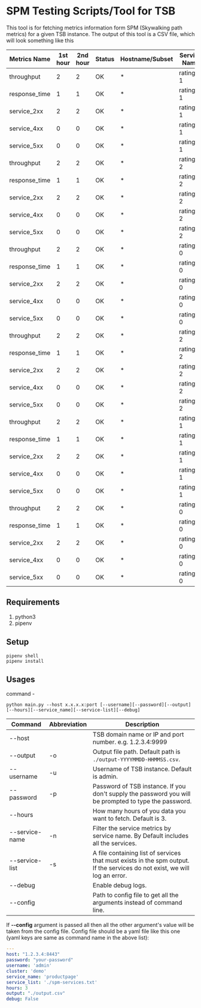 # SPM Testing Scripts/Tool for TSB
This tool is for fetching metrics information form SPM (Skywalking path metrics) for a given TSB instance. The output of this tool is a CSV file, which will look something like this

| Metrics Name  | 1st hour | 2nd hour | Status | Hostname/Subset | Service Name | Namespace        | Cluster | Env |
|---------------|----------|----------|--------|-----------------|--------------|------------------|---------|-----|
| throughput    | 2        | 2        | OK     | *               | ratings-1    | t0w0demobkifnb0f | *       | -   |
| response_time | 1        | 1        | OK     | *               | ratings-1    | t0w0demobkifnb0f | *       | -   |
| service_2xx   | 2        | 2        | OK     | *               | ratings-1    | t0w0demobkifnb0f | *       | -   |
| service_4xx   | 0        | 0        | OK     | *               | ratings-1    | t0w0demobkifnb0f | *       | -   |
| service_5xx   | 0        | 0        | OK     | *               | ratings-1    | t0w0demobkifnb0f | *       | -   |
| throughput    | 2        | 2        | OK     | *               | ratings-2    | t0w0demobkifnb0f | *       | -   |
| response_time | 1        | 1        | OK     | *               | ratings-2    | t0w0demobkifnb0f | *       | -   |
| service_2xx   | 2        | 2        | OK     | *               | ratings-2    | t0w0demobkifnb0f | *       | -   |
| service_4xx   | 0        | 0        | OK     | *               | ratings-2    | t0w0demobkifnb0f | *       | -   |
| service_5xx   | 0        | 0        | OK     | *               | ratings-2    | t0w0demobkifnb0f | *       | -   |
| throughput    | 2        | 2        | OK     | *               | ratings-0    | t0w0demobkifnb0f | *       | -   |
| response_time | 1        | 1        | OK     | *               | ratings-0    | t0w0demobkifnb0f | *       | -   |
| service_2xx   | 2        | 2        | OK     | *               | ratings-0    | t0w0demobkifnb0f | *       | -   |
| service_4xx   | 0        | 0        | OK     | *               | ratings-0    | t0w0demobkifnb0f | *       | -   |
| service_5xx   | 0        | 0        | OK     | *               | ratings-0    | t0w0demobkifnb0f | *       | -   |
| throughput    | 2        | 2        | OK     | *               | ratings-2    | t0w0demobkifnb0f | demo    | -   |
| response_time | 1        | 1        | OK     | *               | ratings-2    | t0w0demobkifnb0f | demo    | -   |
| service_2xx   | 2        | 2        | OK     | *               | ratings-2    | t0w0demobkifnb0f | demo    | -   |
| service_4xx   | 0        | 0        | OK     | *               | ratings-2    | t0w0demobkifnb0f | demo    | -   |
| service_5xx   | 0        | 0        | OK     | *               | ratings-2    | t0w0demobkifnb0f | demo    | -   |
| throughput    | 2        | 2        | OK     | *               | ratings-1    | t0w0demobkifnb0f | demo    | -   |
| response_time | 1        | 1        | OK     | *               | ratings-1    | t0w0demobkifnb0f | demo    | -   |
| service_2xx   | 2        | 2        | OK     | *               | ratings-1    | t0w0demobkifnb0f | demo    | -   |
| service_4xx   | 0        | 0        | OK     | *               | ratings-1    | t0w0demobkifnb0f | demo    | -   |
| service_5xx   | 0        | 0        | OK     | *               | ratings-1    | t0w0demobkifnb0f | demo    | -   |
| throughput    | 2        | 2        | OK     | *               | ratings-0    | t0w0demobkifnb0f | demo    | -   |
| response_time | 1        | 1        | OK     | *               | ratings-0    | t0w0demobkifnb0f | demo    | -   |
| service_2xx   | 2        | 2        | OK     | *               | ratings-0    | t0w0demobkifnb0f | demo    | -   |
| service_4xx   | 0        | 0        | OK     | *               | ratings-0    | t0w0demobkifnb0f | demo    | -   |
| service_5xx   | 0        | 0        | OK     | *               | ratings-0    | t0w0demobkifnb0f | demo    | -   |


## Requirements
1. python3
2. pipenv

## Setup

```shell
pipenv shell
pipenv install
```

## Usages

command - 
```shell
python main.py --host x.x.x.x:port [--username][--password][--output][--hours][--service_name][--service-list][--debug]
```

| Command        | Abbreviation | Description                                                                      |
|----------------|--------------|----------------------------------------------------------------------------------|
| --host  |              | TSB domain name or IP and port number. e.g. 1.2.3.4:9999                         |
| --output       | -o           | Output file path. Default path is `./output-YYYYMMDD-HHMMSS.csv`.                |
| --username     | -u           | Username of TSB instance. Default is admin.                                      |
| --password     | -p           | Password of TSB instance. If you don't supply the password you will be prompted to type the password.|
| --hours        |              | How many hours of you data you want to fetch. Default is 3.                      |
| --service-name | -n           | Filter the service metrics by service name. By Default includes all the services.|
| --service-list | -s           | A file containing list of services that must exists in the spm output. If the services do not exist, we will log an error.|
| --debug        |              | Enable debug logs.                                                               |
| --config       |              | Path to config file to get all the arguments instead of command line.            |

If **--config** argument is passed all then all the other argument's value will be taken from the config file. Config file should be a yaml file like this one (yaml keys are same as command name in the above list):

```yaml
---
host: "1.2.3.4:8443"
password: "your-password"
username: 'admin'
cluster: 'demo'
service_name: 'productpage'
service_list: './spm-services.txt'
hours: 3
output: "./output.csv"
debug: False
```